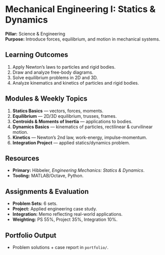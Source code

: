# Mechanical Engineering I: Statics & Dynamics
**Pillar:** Science & Engineering  
**Purpose:** Introduce forces, equilibrium, and motion in mechanical systems.

## Learning Outcomes
1. Apply Newton’s laws to particles and rigid bodies.
2. Draw and analyze free-body diagrams.
3. Solve equilibrium problems in 2D and 3D.
4. Analyze kinematics and kinetics of particles and rigid bodies.

## Modules & Weekly Topics
1. **Statics Basics** — vectors, forces, moments.
2. **Equilibrium** — 2D/3D equilibrium, trusses, frames.
3. **Centroids & Moments of Inertia** — applications to bodies.
4. **Dynamics Basics** — kinematics of particles, rectilinear & curvilinear motion.
5. **Kinetics** — Newton’s 2nd law, work-energy, impulse-momentum.
6. **Integration Project** — applied statics/dynamics problem.

## Resources
- **Primary:** Hibbeler, *Engineering Mechanics: Statics & Dynamics*.
- **Tooling:** MATLAB/Octave, Python.

## Assignments & Evaluation
- **Problem Sets:** 6 sets.
- **Project:** Applied engineering case study.
- **Integration:** Memo reflecting real-world applications.
- **Weighting:** PS 55%, Project 35%, Integration 10%.

## Portfolio Output
- Problem solutions + case report in `portfolio/`.
